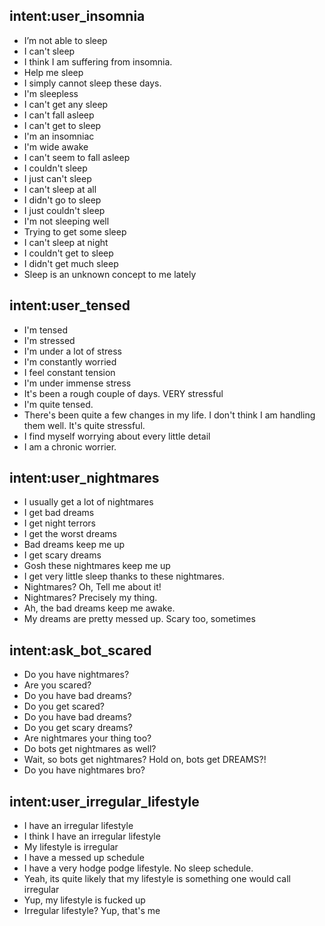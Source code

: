 ## intent:user_insomnia
- I’m not able to sleep
- I can't sleep
- I think I am suffering from insomnia.
- Help me sleep
- I simply cannot sleep these days.
- I'm sleepless
- I can't get any sleep
- I can't fall asleep
- I can't get to sleep
- I'm an insomniac
- I'm wide awake
- I can't seem to fall asleep
- I couldn't sleep
- I just can't sleep
- I can't sleep at all
- I didn't go to sleep
- I just couldn't sleep
- I'm not sleeping well
- Trying to get some sleep
- I can't sleep at night
- I couldn't get to sleep
- I didn't get much sleep
- Sleep is an unknown concept to me lately

## intent:user_tensed
- I'm tensed
- I'm stressed
- I'm under a lot of stress
- I'm constantly worried
- I feel constant tension
- I'm under immense stress
- It's been a rough couple of days. VERY stressful
- I'm quite tensed.
- There's been quite a few changes in my life. I don't think I am handling them well. It's quite stressful.
- I find myself worrying about every little detail
- I am a chronic worrier.
    
## intent:user_nightmares
- I usually get a lot of nightmares
- I get bad dreams
- I get night terrors
- I get the worst dreams
- Bad dreams keep me up
- I get scary dreams
- Gosh these nightmares keep me up
- I get very little sleep thanks to these nightmares.
- Nightmares? Oh, Tell me about it!
- Nightmares? Precisely my thing.
- Ah, the bad dreams keep me awake.
- My dreams are pretty messed up. Scary too, sometimes



## intent:ask_bot_scared
- Do you have nightmares?
- Are you scared?
- Do you have bad dreams?
- Do you get scared?
- Do you have bad dreams?
- Do you get scary dreams?
- Are nightmares your thing too?
- Do bots get nightmares as well?
- Wait, so bots get nightmares? Hold on, bots get DREAMS?!
- Do you have nightmares bro?



## intent:user_irregular_lifestyle
- I have an irregular lifestyle
- I think I have an irregular lifestyle
- My lifestyle is irregular
- I have a messed up schedule
- I have a very hodge podge lifestyle. No sleep schedule. 
- Yeah, its quite likely that my lifestyle is something one would call irregular
- Yup, my lifestyle is fucked up
- Irregular lifestyle? Yup, that's me

    